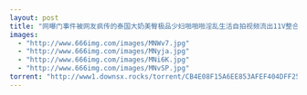 ```yaml
---
layout: post
title: "网曝门事件被网友疯传的泰国大奶美臀极品少妇啪啪啪淫乱生活自拍视频流出11V整合1V完整版"
images:
  - "http://www.666img.com/images/MNWv7.jpg"
  - "http://www.666img.com/images/MNyja.jpg"
  - "http://www.666img.com/images/MNi6K.jpg"
  - "http://www.666img.com/images/MNvSP.jpg"
torrent: "http://www1.downsx.rocks/torrent/CB4E08F15A6EE853AFEF404DFF25DED982D87DF9"
---
```

